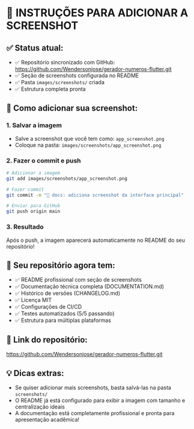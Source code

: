 # 🎯 INSTRUÇÕES PARA ADICIONAR A SCREENSHOT

## ✅ Status atual:
- ✅ Repositório sincronizado com GitHub: https://github.com/Wendersonjose/gerador-numeros-flutter.git
- ✅ Seção de screenshots configurada no README
- ✅ Pasta `images/screenshots/` criada
- ✅ Estrutura completa pronta

## 📸 Como adicionar sua screenshot:

### 1. **Salvar a imagem**
- Salve a screenshot que você tem como: `app_screenshot.png`
- Coloque na pasta: `images/screenshots/app_screenshot.png`

### 2. **Fazer o commit e push**
```bash
# Adicionar a imagem
git add images/screenshots/app_screenshot.png

# Fazer commit
git commit -m "📸 docs: adiciona screenshot da interface principal"

# Enviar para GitHub
git push origin main
```

### 3. **Resultado**
Após o push, a imagem aparecerá automaticamente no README do seu repositório!

## 🌟 Seu repositório agora tem:
- ✅ README profissional com seção de screenshots
- ✅ Documentação técnica completa (DOCUMENTATION.md)
- ✅ Histórico de versões (CHANGELOG.md)
- ✅ Licença MIT
- ✅ Configurações de CI/CD
- ✅ Testes automatizados (5/5 passando)
- ✅ Estrutura para múltiplas plataformas

## 🔗 Link do repositório:
https://github.com/Wendersonjose/gerador-numeros-flutter.git

## 💡 Dicas extras:
- Se quiser adicionar mais screenshots, basta salvá-las na pasta `screenshots/`
- O README já está configurado para exibir a imagem com tamanho e centralização ideais
- A documentação está completamente profissional e pronta para apresentação acadêmica!